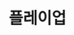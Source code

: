 ---
id: 17
title: 플레이업
caption: 미디어타겟 기반 마케팅 플랫폼
url: https://playup.kr/publisher/
category: Web
device: PC, Mobile
size: small
---